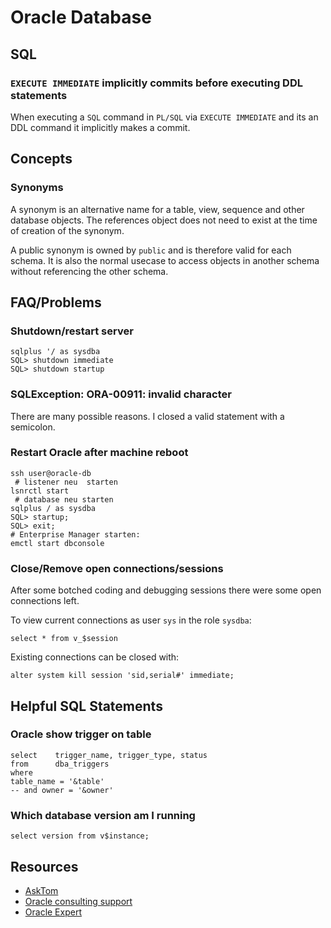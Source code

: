 # Oracle Database #

## SQL ##

### `EXECUTE IMMEDIATE` implicitly commits before executing DDL statements ###

When executing a `SQL` command in `PL/SQL` via `EXECUTE IMMEDIATE` and its an DDL command it implicitly makes a commit.

## Concepts ##

### Synonyms ###

A synonym is an alternative name for a table, view, sequence and other database objects. The references object does not need to exist at the time of creation of the synonym.

A public synonym is owned by `public` and is therefore valid for each schema. It is also the normal usecase to access objects in another schema without referencing the other schema.

## FAQ/Problems ##

### Shutdown/restart server ###

	sqlplus '/ as sysdba
	SQL> shutdown immediate
	SQL> shutdown startup
	
### SQLException: ORA-00911: invalid character ###

There are many possible reasons. I closed a valid statement with a semicolon.

###  Restart Oracle after machine reboot ###

	ssh user@oracle-db
	 # listener neu	 starten
	lsnrctl start
	 # database neu starten
	sqlplus / as sysdba
	SQL> startup;
	SQL> exit;
	# Enterprise Manager starten:
	emctl start dbconsole

### Close/Remove open connections/sessions ###

After some botched coding and debugging sessions there were some open connections left.

To view current connections as user `sys` in the role `sysdba`:

	select * from v_$session

Existing connections can be closed with:

	alter system kill session 'sid,serial#' immediate;

## Helpful SQL Statements ##

### Oracle show trigger on table ###

	select    trigger_name,	trigger_type, status
	from      dba_triggers
	where  
	table_name = '&table' 
	-- and owner = '&owner'

### Which database version am I running ###

	select version from v$instance;

## Resources ##

- [AskTom](http://asktom.oracle.com)
- [Oracle consulting support](http://dba-oracle.com/)
- [Oracle Expert](http://hoopercharles.wordpress.com/)
